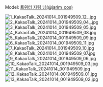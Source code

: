 ﻿---
dddd: 2024-10-13 rz c룸 니케 네베
nickname: 자림
sns_type: x
sns_id: jarim_cos
---

<a name="jarim_cos"></a>
Model: <a href="https://x.com/jarim_cos" target="_blank">트위터 자림 님(@jarim_cos)</a>

![1_KakaoTalk_20241014_001949509_12_.jpg](/assets/img/2024/10-13/자림_네베/1_KakaoTalk_20241014_001949509_12_.jpg)
![2_KakaoTalk_20241014_001949509_04_.jpg](/assets/img/2024/10-13/자림_네베/2_KakaoTalk_20241014_001949509_04_.jpg)
![3_KakaoTalk_20241014_001949509_05.jpg](/assets/img/2024/10-13/자림_네베/3_KakaoTalk_20241014_001949509_05.jpg)
![4_KakaoTalk_20241014_001949509_08.jpg](/assets/img/2024/10-13/자림_네베/4_KakaoTalk_20241014_001949509_08.jpg)
![5_KakaoTalk_20241014_001949509_09.jpg](/assets/img/2024/10-13/자림_네베/5_KakaoTalk_20241014_001949509_09.jpg)
![6_KakaoTalk_20241014_001949509_11.jpg](/assets/img/2024/10-13/자림_네베/6_KakaoTalk_20241014_001949509_11.jpg)
![7_KakaoTalk_20241014_001949509_10.jpg](/assets/img/2024/10-13/자림_네베/7_KakaoTalk_20241014_001949509_10.jpg)
![8_KakaoTalk_20241014_001949509_07.jpg](/assets/img/2024/10-13/자림_네베/8_KakaoTalk_20241014_001949509_07.jpg)
![9_KakaoTalk_20241014_001949509_06.jpg](/assets/img/2024/10-13/자림_네베/9_KakaoTalk_20241014_001949509_06.jpg)
![10_KakaoTalk_20241014_001949509_03.jpg](/assets/img/2024/10-13/자림_네베/10_KakaoTalk_20241014_001949509_03.jpg)
![11_KakaoTalk_20241014_001949509.jpg](/assets/img/2024/10-13/자림_네베/11_KakaoTalk_20241014_001949509.jpg)
![12_KakaoTalk_20241014_001949509_01.jpg](/assets/img/2024/10-13/자림_네베/12_KakaoTalk_20241014_001949509_01.jpg)
![13_KakaoTalk_20241014_001949509_02.jpg](/assets/img/2024/10-13/자림_네베/13_KakaoTalk_20241014_001949509_02.jpg)